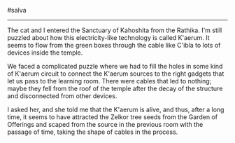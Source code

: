 #salva 

---

The cat and I entered the Sanctuary of Kahoshita from the Rathika. I'm still puzzled about how this electricity-like technology is called K'aerum. It seems to flow from the green boxes through the cable like C'ibla to lots of devices inside the temple. 

We faced a complicated puzzle where we had to fill the holes in some kind of K'aerum circuit to connect the K'aerum sources to the right gadgets that let us pass to the learning room. There were cables that led to nothing; maybe they fell from the roof of the temple after the decay of the structure and disconnected from other devices.

I asked her, and she told me that the K'aerum is alive, and thus, after a long time, it seems to have attracted the Zelkor tree seeds from the Garden of Offerings and scaped from the source in the previous room with the passage of time, taking the shape of cables in the process.